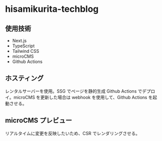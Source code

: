 # hisamikurita-techblog

## 使用技術

- Next.js
- TypeScript
- Tailwind CSS
- microCMS
- Github Actions

## ホスティング

レンタルサーバーを使用。SSG でページを静的生成 Github Actions でデプロイ。microCMS を更新した場合は webhook を使用して、Github Actions を起動させる。

## microCMS プレビュー

リアルタイムに変更を反映したいため、CSR でレンダリングさせる。
